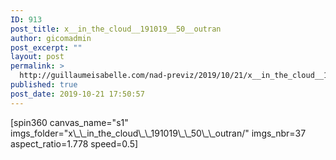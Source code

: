 ```yaml
---
ID: 913
post_title: x__in_the_cloud__191019__50__outran
author: gicomadmin
post_excerpt: ""
layout: post
permalink: >
  http://guillaumeisabelle.com/nad-previz/2019/10/21/x__in_the_cloud__191019__50__outran/
published: true
post_date: 2019-10-21 17:50:57
---
```

<!-- wp:shortcode --> [spin360 canvas_name="s1" imgs_folder="x\_\_in_the_cloud\_\_191019\_\_50\_\_outran/" imgs_nbr=37 aspect_ratio=1.778 speed=0.5] 

<!-- /wp:shortcode -->
